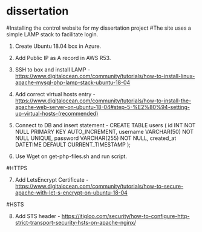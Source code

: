 # dissertation
#Installing the control website for my dissertation project
#The site uses a simple LAMP stack to facilitate login.

1. Create Ubuntu 18.04 box in Azure.
2. Add Public IP as A record in AWS R53.
3. SSH to box and install LAMP - https://www.digitalocean.com/community/tutorials/how-to-install-linux-apache-mysql-php-lamp-stack-ubuntu-18-04
4. Add correct virtual hosts entry - https://www.digitalocean.com/community/tutorials/how-to-install-the-apache-web-server-on-ubuntu-18-04#step-5-%E2%80%94-setting-up-virtual-hosts-(recommended)
5. Connect to DB and insert statement - 
  CREATE TABLE users (
    id INT NOT NULL PRIMARY KEY AUTO_INCREMENT,
    username VARCHAR(50) NOT NULL UNIQUE,
    password VARCHAR(255) NOT NULL,
    created_at DATETIME DEFAULT CURRENT_TIMESTAMP
);

6. Use Wget on get-php-files.sh and run script.

#HTTPS

7. Add LetsEncrypt Certificate - https://www.digitalocean.com/community/tutorials/how-to-secure-apache-with-let-s-encrypt-on-ubuntu-18-04

#HSTS

8. Add STS header - https://itigloo.com/security/how-to-configure-http-strict-transport-security-hsts-on-apache-nginx/
